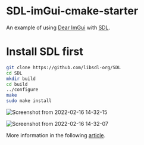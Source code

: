 # SDL-imGui-cmake-starter

An example of using [Dear ImGui](https://github.com/ocornut/imgui) with [SDL](https://www.libsdl.org).

# Install SDL first
```bash
git clone https://github.com/libsdl-org/SDL
cd SDL
mkdir build
cd build
../configure
make
sudo make install
```
![Screenshot from 2022-02-16 14-32-15](https://user-images.githubusercontent.com/30210556/154256535-ed24bcf8-866d-47f7-a6eb-e8eb65c0c8df.png)

![Screenshot from 2022-02-16 14-32-07](https://user-images.githubusercontent.com/30210556/154256551-e5d64933-c208-467b-8fa8-7ff602734623.png)


More information in the following [article](https://retifrav.github.io/blog/2019/05/26/sdl-imgui/).
